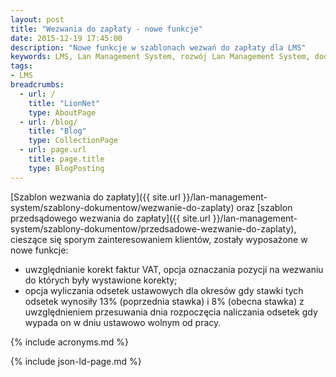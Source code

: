 ```yaml
---
layout: post
title: "Wezwania do zapłaty - nowe funkcje"
date: 2015-12-19 17:45:00
description: "Nowe funkcje w szablonach wezwań do zapłaty dla LMS"
keywords: LMS, Lan Management System, rozwój Lan Management System, dodatki, komponenty, LMS GIT, LMS INET, wezwania do zapłaty, odsetki ustawowe, korekty faktur
tags:
- LMS
breadcrumbs:
  - url: /
    title: "LionNet"
    type: AboutPage
  - url: /blog/
    title: "Blog"
    type: CollectionPage
  - url: page.url
    title: page.title
    type: BlogPosting
---
```


[Szablon wezwania do zapłaty]({{ site.url }}/lan-management-system/szablony-dokumentow/wezwanie-do-zaplaty)
oraz 
[szablon przedsądowego wezwania do zapłaty]({{ site.url }}/lan-management-system/szablony-dokumentow/przedsadowe-wezwanie-do-zaplaty), 
cieszące się sporym zainteresowaniem klientów, zostały wyposażone w nowe funkcje:

 * uwzględnianie korekt faktur VAT, opcja oznaczania pozycji na wezwaniu do których 
były wystawione korekty;
 * opcja wyliczania odsetek ustawowych dla okresów gdy stawki tych odsetek wynosiły
13% (poprzednia stawka) i 8% (obecna stawka) z uwzględnieniem przesuwania dnia
rozpoczęcia naliczania odsetek gdy wypada on w dniu ustawowo wolnym od pracy.

{% include acronyms.md %}

{% include json-ld-page.md %}
